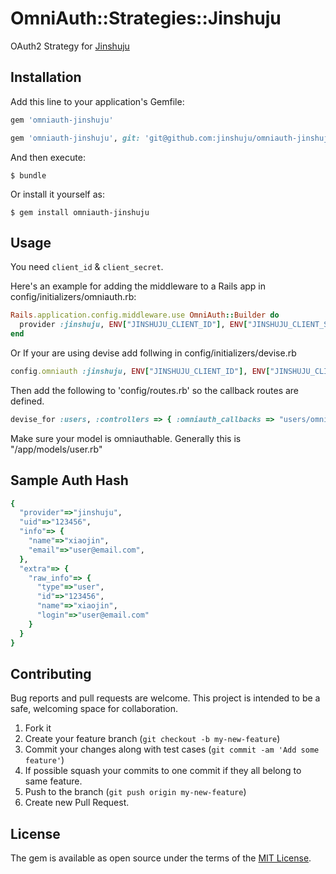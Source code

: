 # OmniAuth::Strategies::Jinshuju

OAuth2 Strategy for [Jinshuju](https://jinshuju.net/)

## Installation

Add this line to your application's Gemfile:

```ruby
gem 'omniauth-jinshuju'
```

```ruby
gem 'omniauth-jinshuju', git: 'git@github.com:jinshuju/omniauth-jinshuju.git'
```


And then execute:

    $ bundle

Or install it yourself as:

    $ gem install omniauth-jinshuju

## Usage

You need `client_id` & `client_secret`.

Here's an example for adding the middleware to a Rails app in config/initializers/omniauth.rb:
```ruby
Rails.application.config.middleware.use OmniAuth::Builder do
  provider :jinshuju, ENV["JINSHUJU_CLIENT_ID"], ENV["JINSHUJU_CLIENT_SECRET"]
end
```

Or If your are using devise add follwing in config/initializers/devise.rb
```ruby
config.omniauth :jinshuju, ENV["JINSHUJU_CLIENT_ID"], ENV["JINSHUJU_CLIENT_SECRET"]
```

Then add the following to 'config/routes.rb' so the callback routes are defined.

```ruby
devise_for :users, :controllers => { :omniauth_callbacks => "users/omniauth_callbacks" }
```

Make sure your model is omniauthable. Generally this is "/app/models/user.rb"

## Sample Auth Hash
```ruby
{
  "provider"=>"jinshuju",
  "uid"=>"123456",
  "info"=> {
    "name"=>"xiaojin",
    "email"=>"user@email.com",
  },
  "extra"=> {
    "raw_info"=> {
      "type"=>"user",
      "id"=>"123456",
      "name"=>"xiaojin",
      "login"=>"user@email.com"
    }
  }
}
```

## Contributing

Bug reports and pull requests are welcome. This project is intended to be a safe, welcoming space for collaboration.

1. Fork it
2. Create your feature branch (`git checkout -b my-new-feature`)
3. Commit your changes along with test cases (`git commit -am 'Add some feature'`)
4. If possible squash your commits to one commit if they all belong to same feature.
5. Push to the branch (`git push origin my-new-feature`)
6. Create new Pull Request.


## License

The gem is available as open source under the terms of the [MIT License](http://opensource.org/licenses/MIT).
